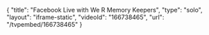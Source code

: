 {
    "title": "Facebook Live with We R Memory Keepers",
    "type": "solo",
    "layout": "iframe-static",
    "videoId": "166738465",
    "url": "\/tvpembed\/166738465"
}